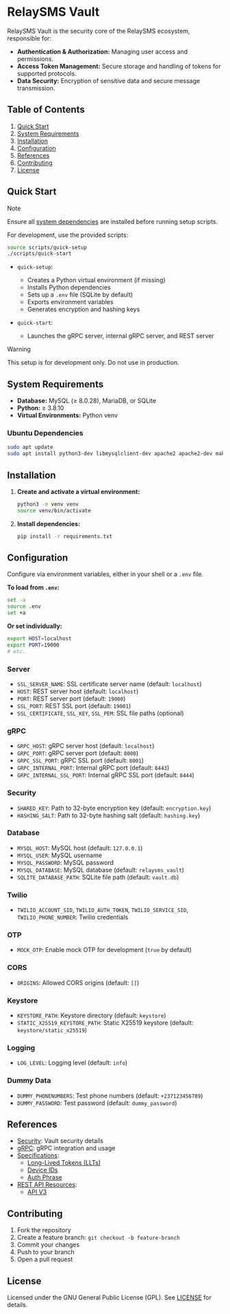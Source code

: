 # RelaySMS Vault

RelaySMS Vault is the security core of the RelaySMS ecosystem, responsible for:

- **Authentication & Authorization:** Managing user access and permissions.
- **Access Token Management:** Secure storage and handling of tokens for supported protocols.
- **Data Security:** Encryption of sensitive data and secure message transmission.

## Table of Contents

1. [Quick Start](#quick-start)
2. [System Requirements](#system-requirements)
3. [Installation](#installation)
4. [Configuration](#configuration)
5. [References](#references)
6. [Contributing](#contributing)
7. [License](#license)

## Quick Start

> [!NOTE]
>
> Ensure all [system dependencies](#system-requirements) are installed before running setup scripts.

For development, use the provided scripts:

```bash
source scripts/quick-setup
./scripts/quick-start
```

- `quick-setup`:

  - Creates a Python virtual environment (if missing)
  - Installs Python dependencies
  - Sets up a `.env` file (SQLite by default)
  - Exports environment variables
  - Generates encryption and hashing keys

- `quick-start`:
  - Launches the gRPC server, internal gRPC server, and REST server

> [!WARNING]
>
> This setup is for development only. Do not use in production.

## System Requirements

- **Database:** MySQL (≥ 8.0.28), MariaDB, or SQLite
- **Python:** ≥ 3.8.10
- **Virtual Environments:** Python venv

### Ubuntu Dependencies

```bash
sudo apt update
sudo apt install python3-dev libmysqlclient-dev apache2 apache2-dev make libapache2-mod-wsgi-py3
```

## Installation

1. **Create and activate a virtual environment:**

   ```bash
   python3 -m venv venv
   source venv/bin/activate
   ```

2. **Install dependencies:**
   ```bash
   pip install -r requirements.txt
   ```

## Configuration

Configure via environment variables, either in your shell or a `.env` file.

**To load from `.env`:**

```bash
set -a
source .env
set +a
```

**Or set individually:**

```bash
export HOST=localhost
export PORT=19000
# etc.
```

### Server

- `SSL_SERVER_NAME`: SSL certificate server name (default: `localhost`)
- `HOST`: REST server host (default: `localhost`)
- `PORT`: REST server port (default: `19000`)
- `SSL_PORT`: REST SSL port (default: `19001`)
- `SSL_CERTIFICATE`, `SSL_KEY`, `SSL_PEM`: SSL file paths (optional)

### gRPC

- `GRPC_HOST`: gRPC server host (default: `localhost`)
- `GRPC_PORT`: gRPC server port (default: `8000`)
- `GRPC_SSL_PORT`: gRPC SSL port (default: `8001`)
- `GRPC_INTERNAL_PORT`: Internal gRPC port (default: `8443`)
- `GRPC_INTERNAL_SSL_PORT`: Internal gRPC SSL port (default: `8444`)

### Security

- `SHARED_KEY`: Path to 32-byte encryption key (default: `encryption.key`)
- `HASHING_SALT`: Path to 32-byte hashing salt (default: `hashing.key`)

### Database

- `MYSQL_HOST`: MySQL host (default: `127.0.0.1`)
- `MYSQL_USER`: MySQL username
- `MYSQL_PASSWORD`: MySQL password
- `MYSQL_DATABASE`: MySQL database (default: `relaysms_vault`)
- `SQLITE_DATABASE_PATH`: SQLite file path (default: `vault.db`)

### Twilio

- `TWILIO_ACCOUNT_SID`, `TWILIO_AUTH_TOKEN`, `TWILIO_SERVICE_SID`, `TWILIO_PHONE_NUMBER`: Twilio credentials

### OTP

- `MOCK_OTP`: Enable mock OTP for development (`true` by default)

### CORS

- `ORIGINS`: Allowed CORS origins (default: `[]`)

### Keystore

- `KEYSTORE_PATH`: Keystore directory (default: `keystore`)
- `STATIC_X25519_KEYSTORE_PATH`: Static X25519 keystore (default: `keystore/static_x25519`)

### Logging

- `LOG_LEVEL`: Logging level (default: `info`)

### Dummy Data

- `DUMMY_PHONENUMBERS`: Test phone numbers (default: `+237123456789`)
- `DUMMY_PASSWORD`: Test password (default: `dummy_password`)

## References

- [Security](docs/security.md): Vault security details
- [gRPC](docs/grpc.md): gRPC integration and usage
- [Specifications](docs/specifications.md):
  - [Long-Lived Tokens (LLTs)](docs/specifications.md#1-long-lived-tokens-llts)
  - [Device IDs](docs/specifications.md#2-device-id)
  - [Auth Phrase](docs/specifications.md#3-auth-phrase)
- [REST API Resources](docs/api_versions.md):
  - [API V3](docs/api_v3.md)

## Contributing

1. Fork the repository
2. Create a feature branch: `git checkout -b feature-branch`
3. Commit your changes
4. Push to your branch
5. Open a pull request

## License

Licensed under the GNU General Public License (GPL). See [LICENSE](LICENSE) for details.
